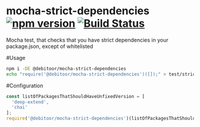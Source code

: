 # mocha-strict-dependencies [![npm version](https://badge.fury.io/js/%40debitoor%2Fmocha-strict-dependencies.svg)](https://badge.fury.io/js/%40debitoor%2Fmocha-strict-dependencies) [![Build Status](https://travis-ci.org/debitoor/mocha-strict-dependencies.svg?branch=master)](https://travis-ci.org/debitoor/mocha-strict-dependencies)
Mocha test, that checks that you have strict dependencies in your package.json, except of whitelisted

#Usage
```bash
npm i -DE @debitoor/mocha-strict-dependencies
echo "require('@debitoor/mocha-strict-dependencies')([]);" > test/strict-dependencies.spec.js
```
#Configuration
```js
const listOfPackagesThatShouldHaveUnfixedVersion = [
  'deep-extend',
  'chai'
];
require('@debitoor/mocha-strict-dependencies')(listOfPackagesThatShouldHaveUnfixedVersion)
```
